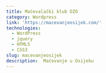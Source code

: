 ```yaml
---
title: Mačevalački klub DZO 
category: Wordpress
link: 'https://macevanjeosijek.com/'
technologies:
  - WordPress
  - jquery
  - HTML5
  - CSS3
slug: macevanjeosijek
description:  Mačevanje u Osijeku
---
```

